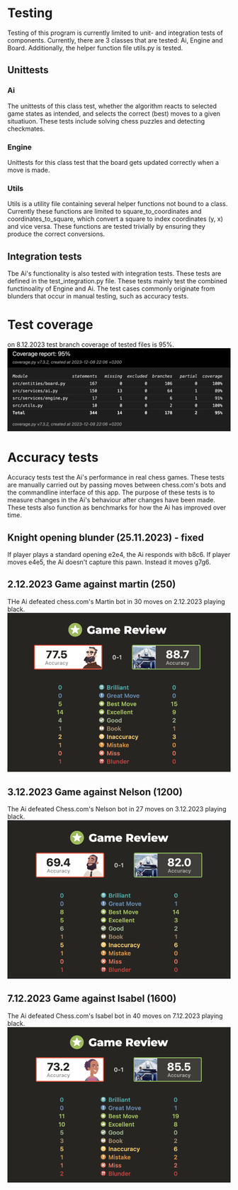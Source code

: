 # Testing
Testing of this program is currently limited to unit- and integration tests of components. Currently, there are 3 classes that are tested: Ai, Engine and Board. Additionally, the helper function file utils.py is tested.

## Unittests

### Ai
The unittests of this class test, whether the algorithm reacts to selected game states as intended, and selects the correct (best) moves to a given situatiuon. These tests include solving chess puzzles and detecting checkmates.

### Engine

Unittests for this class test that the board gets updated correctly when a move is made. 

### Utils

Utils is a utility file containing several helper functions not bound to a class. Currently these functions are limited to square_to_coordinates and coordinates_to_square, which convert a square to index coordinates (y, x) and vice versa. These functions are tested trivially by ensuring they produce the correct conversions.

## Integration tests

Tbe Ai's functionality is also tested with integration tests. These tests are defined in the test_integration.py file. These tests mainly test the combined functinoality of Engine and Ai. The test cases commonly originate from blunders that occur in manual testing, such as accuracy tests.

# Test coverage
on 8.12.2023 test branch coverage of tested files is 95%.
![alt text](./images/coverage_8-12-2023.png)


# Accuracy tests
Accuracy tests test the Ai's performance in real chess games. These tests are manually carried out by passing moves between chess.com's bots and the commandline interface of this app. The purpose of these tests is to measure changes in the Ai's behaviour after changes have been made. These tests also function as benchmarks for how the Ai has improved over time.

## Knight opening blunder (25.11.2023) - fixed
If player plays a standard opening e2e4, the Ai responds with b8c6. If player moves e4e5, the Ai doesn't capture this pawn. Instead it moves g7g6.

## 2.12.2023 Game against martin (250)
THe Ai defeated chess.com's Martin bot in 30 moves on 2.12.2023 playing black.
![alt text](./images/2.12.2023_Martin.png)

## 3.12.2023 Game against Nelson (1200)
The Ai defeated Chess.com's Nelson bot in 27 moves on 3.12.2023 playing black.
![alt text](./images/3.12.2023_Nelson.png)

## 7.12.2023 Game against Isabel (1600)
The Ai defeated Chess.com's Isabel bot in 40 moves on 7.12.2023 playing black.
![alt text](./images/7.12.2023_Isabel.png)

